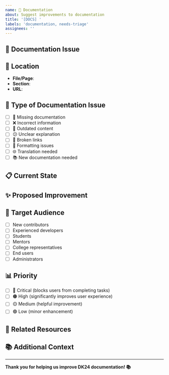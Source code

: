```yaml
---
name: 📝 Documentation
about: Suggest improvements to documentation
title: '[DOCS] '
labels: 'documentation, needs-triage'
assignees: ''
---
```


## 📝 Documentation Issue
<!-- What documentation needs to be improved? -->

## 📍 Location
<!-- Where is the documentation located? -->
- **File/Page**: 
- **Section**: 
- **URL**: 

## 🎯 Type of Documentation Issue
<!-- Select all that apply -->
- [ ] 📝 Missing documentation
- [ ] ❌ Incorrect information
- [ ] 🔄 Outdated content
- [ ] 😕 Unclear explanation
- [ ] 🔗 Broken links
- [ ] 🎨 Formatting issues
- [ ] 🌐 Translation needed
- [ ] 📚 New documentation needed

## 📋 Current State
<!-- Describe the current state of the documentation -->

## ✨ Proposed Improvement
<!-- Describe what should be changed or added -->

## 👥 Target Audience
<!-- Who would benefit from this documentation improvement? -->
- [ ] New contributors
- [ ] Experienced developers
- [ ] Students
- [ ] Mentors
- [ ] College representatives
- [ ] End users
- [ ] Administrators

## 📊 Priority
<!-- How important is this documentation improvement? -->
- [ ] 🔴 Critical (blocks users from completing tasks)
- [ ] 🟠 High (significantly improves user experience)
- [ ] 🟡 Medium (helpful improvement)
- [ ] 🟢 Low (minor enhancement)

## 🔗 Related Resources
<!-- Link to related documentation, issues, or external resources -->

## 📚 Additional Context
<!-- Add any other context about the documentation improvement -->

---

**Thank you for helping us improve DK24 documentation! 📚**
```